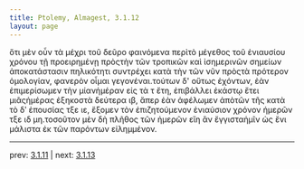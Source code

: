 ```yaml
---
title: Ptolemy, Almagest, 3.1.12
layout: page
---
```


ὅτι μὲν οὖν τὰ μέχρι τοῦ δεῦρο φαινόμενα περὶτὸ μέγεθος τοῦ ἐνιαυσίου χρόνου τῇ προειρημένῃ πρὸςτὴν τῶν τροπικῶν καὶ ἰσημερινῶν σημείων ἀποκατάστασιν πηλικότητι συντρέχει κατὰ τὴν τῶν νῦν πρὸςτὰ πρότερον ὁμολογίαν, φανερὸν οἶμαι γεγονέναι.τούτων δ' οὕτως ἐχόντων, ἐὰν ἐπιμερίσωμεν τὴν μίανἡμέραν εἰς τὰ τ ἔτη, ἐπιβάλλει ἑκάστῳ ἔτει μιᾶςἡμέρας ἑξηκοστὰ δεύτερα ιβ, ἅπερ ἐὰν ἀφέλωμεν ἀπὸτῶν τῆς κατὰ τὸ δʹ ἐπουσίας τξε ιε, ἕξομεν τὸν ἐπιζητούμενον ἐνιαύσιον χρόνον ἡμερῶν τξε ιδ μη.τοσοῦτον μὲν δὴ πλῆθος τῶν ἡμερῶν εἴη ἂν ἔγγισταἡμῖν ὡς ἔνι μάλιστα ἐκ τῶν παρόντων εἰλημμένον.

---

prev: [3.1.11](../3.1.11/) | next: [3.1.13](../3.1.13/)

